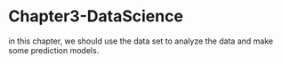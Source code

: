 # Chapter3-DataScience
in this chapter, we should use the data set to analyze the data and make some prediction models.
